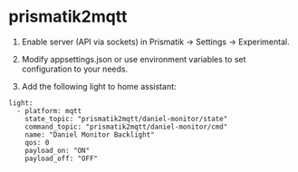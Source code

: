 # prismatik2mqtt

1. Enable server (API via sockets) in Prismatik -> Settings -> Experimental. 

2. Modify appsettings.json or use environment variables to set configuration to your needs.

3. Add the following light to home assistant:
```
light:
  - platform: mqtt
    state_topic: "prismatik2mqtt/daniel-monitor/state"
    command_topic: "prismatik2mqtt/daniel-monitor/cmd"
    name: "Daniel Monitor Backlight"
    qos: 0
    payload_on: "ON"
    payload_off: "OFF"
```

